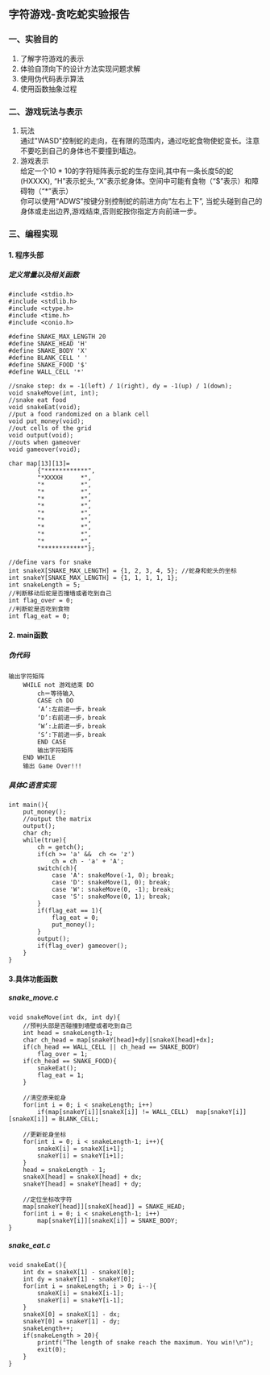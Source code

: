 ## 字符游戏-贪吃蛇实验报告
### 一、实验目的
1. 了解字符游戏的表示
2. 体验自顶向下的设计方法实现问题求解
3. 使用伪代码表示算法
4. 使用函数抽象过程

### 二、游戏玩法与表示
1. 玩法  
通过"WASD"控制蛇的走向，在有限的范围内，通过吃蛇食物使蛇变长。注意不要吃到自己的身体也不要撞到墙边。  
2. 游戏表示  
给定一个10 * 10的字符矩阵表示蛇的生存空间,其中有一条长度5的蛇(HXXXX), “H”表示蛇头,“X”表示蛇身体。空间中可能有食物（“$”表示）和障碍物（“*”表示）  
你可以使用“ADWS”按键分别控制蛇的前进方向“左右上下”, 当蛇头碰到自己的身体或走出边界,游戏结束,否则蛇按你指定方向前进一步。  

### 三、编程实现
#### 1. 程序头部  
##### 定义常量以及相关函数
```
#include <stdio.h> 
#include <stdlib.h>
#include <ctype.h>
#include <time.h>
#include <conio.h>

#define SNAKE_MAX_LENGTH 20
#define SNAKE_HEAD 'H' 
#define SNAKE_BODY 'X'
#define BLANK_CELL ' '
#define SNAKE_FOOD '$' 
#define WALL_CELL '*'

//snake step: dx = -1(left) / 1(right), dy = -1(up) / 1(down); 
void snakeMove(int, int);
//snake eat food
void snakeEat(void);
//put a food randomized on a blank cell
void put_money(void);
//out cells of the grid
void output(void);
//outs when gameover
void gameover(void);

char map[13][13]= 
		{"************",
		"*XXXXH     *",
		"*          *",
		"*          *",
		"*          *",
		"*          *",
		"*          *",
		"*          *",
		"*          *",
		"*          *",
		"*          *",
		"************"}; 

//define vars for snake
int snakeX[SNAKE_MAX_LENGTH] = {1, 2, 3, 4, 5}; //蛇身和蛇头的坐标
int snakeY[SNAKE_MAX_LENGTH] = {1, 1, 1, 1, 1};
int snakeLength = 5;
//判断移动后蛇是否撞墙或者吃到自己 
int flag_over = 0;
//判断蛇是否吃到食物 
int flag_eat = 0;
```

#### 2. main函数
##### 伪代码
```
输出字符矩阵
	WHILE not 游戏结束 DO
		ch＝等待输入
		CASE ch DO
		‘A’:左前进一步，break 
		‘D’:右前进一步，break    
		‘W’:上前进一步，break    
		‘S’:下前进一步，break    
		END CASE
		输出字符矩阵
	END WHILE
	输出 Game Over!!! 
```
##### 具体C语言实现
```
int main(){
	put_money();
	//output the matrix
	output();
	char ch;
	while(true){
		ch = getch();
		if(ch >= 'a' &&  ch <= 'z')
			ch = ch - 'a' + 'A';
		switch(ch){
			case 'A': snakeMove(-1, 0); break;
			case 'D': snakeMove(1, 0); break;
			case 'W': snakeMove(0, -1); break;
			case 'S': snakeMove(0, 1); break;
		}
		if(flag_eat == 1){
			flag_eat = 0;
			put_money();
		} 
		output();
		if(flag_over) gameover();
	}	
}
```
#### 3.具体功能函数
##### snake_move.c
```
void snakeMove(int dx, int dy){
	//预判头部是否碰撞到墙壁或者吃到自己 
	int head = snakeLength-1;
	char ch_head = map[snakeY[head]+dy][snakeX[head]+dx];
	if(ch_head == WALL_CELL || ch_head == SNAKE_BODY) 
		flag_over = 1;
	if(ch_head == SNAKE_FOOD){
		snakeEat();
		flag_eat = 1;
	} 
	
	//清空原来蛇身 
	for(int i = 0; i < snakeLength; i++)
		if(map[snakeY[i]][snakeX[i]] != WALL_CELL)  map[snakeY[i]][snakeX[i]] = BLANK_CELL;
		
	//更新蛇身坐标 
	for(int i = 0; i < snakeLength-1; i++){
		snakeX[i] = snakeX[i+1];
		snakeY[i] = snakeY[i+1];
	}
	head = snakeLength - 1;
	snakeX[head] = snakeX[head] + dx;
	snakeY[head] = snakeY[head] + dy;

	//定位坐标改字符 
	map[snakeY[head]][snakeX[head]] = SNAKE_HEAD;
	for(int i = 0; i < snakeLength-1; i++)
		map[snakeY[i]][snakeX[i]] = SNAKE_BODY;
}
```

##### snake_eat.c
```
void snakeEat(){
	int dx = snakeX[1] - snakeX[0];
	int dy = snakeY[1] - snakeY[0];
	for(int i = snakeLength; i > 0; i--){
		snakeX[i] = snakeX[i-1];
		snakeY[i] = snakeY[i-1];
	}
	snakeX[0] = snakeX[1] - dx;
	snakeY[0] = snakeY[1] - dy;
	snakeLength++;
	if(snakeLength > 20){
		printf("The length of snake reach the maximum. You win!\n");
		exit(0);
	}
}
```

